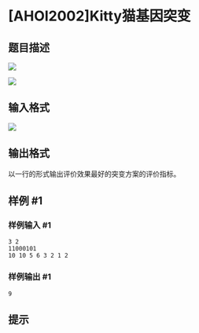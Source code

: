 # [AHOI2002]Kitty猫基因突变

## 题目描述

 ![](https://cdn.luogu.com.cn/upload/pic/1682.png) 

![](https://cdn.luogu.com.cn/upload/pic/1683.png)


## 输入格式

![](https://cdn.luogu.com.cn/upload/pic/1684.png)


## 输出格式

以一行的形式输出评价效果最好的突变方案的评价指标。


## 样例 #1

### 样例输入 #1
```
3 2
11000101
10 10 5 6 3 2 1 2
```

### 样例输出 #1

```
9
```

## 提示


